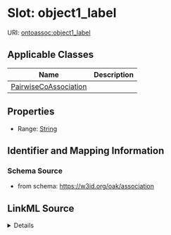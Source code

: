 # Slot: object1_label

URI: [ontoassoc:object1_label](https://w3id.org/oak/association/object1_label)



<!-- no inheritance hierarchy -->




## Applicable Classes

| Name | Description |
| --- | --- |
[PairwiseCoAssociation](PairwiseCoAssociation.md) | 






## Properties

* Range: [String](String.md)







## Identifier and Mapping Information







### Schema Source


* from schema: https://w3id.org/oak/association




## LinkML Source

<details>
```yaml
name: object1_label
from_schema: https://w3id.org/oak/association
rank: 1000
alias: object1_label
domain_of:
- PairwiseCoAssociation
range: string

```
</details>